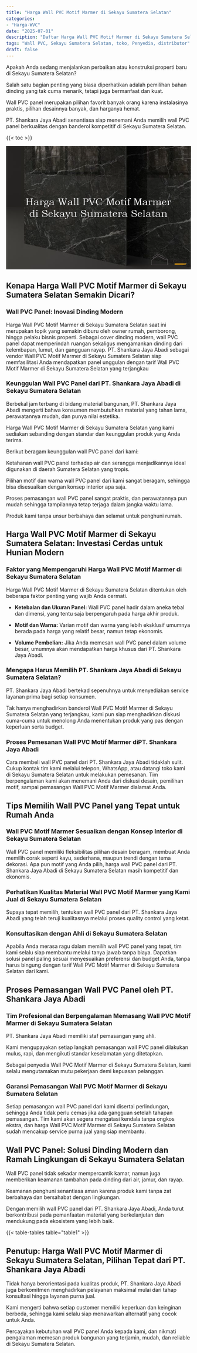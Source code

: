 ```yaml
---
title: "Harga Wall PVC Motif Marmer di Sekayu Sumatera Selatan"
categories: 
- "Harga-WVC"
date: "2025-07-01"
description: "Daftar Harga Wall PVC Motif Marmer di Sekayu Sumatera Selatan untuk hunian, office, serta gerai. Panel berkualitas, variasi motif, warna modern, dengan layanan penempatan oleh teknisi ahli dan garansi resmi!|Layanan distribusi Wall PVC Motif Marmer di Sekayu Sumatera Selatan bagi keperluan rumah, kantor, atau gerai, dengan panel terbaik dan pemasangan oleh tenaga ahli profesional dan garansi resmi.|Solusi Wall PVC Motif Marmer di Sekayu Sumatera Selatan yang terbukti untuk rumah, kantor, serta toko, dengan panel terbaik dan instalasi dikerjakan oleh tenaga ahli profesional serta kepastian resmi.|Penjualan Wall PVC Motif Marmer di Sekayu Sumatera Selatan untuk hunian, kantor, dan ritel, beserta material unggulan dan penempatan ditangani oleh tenaga ahli berpengalaman, dilengkapi beserta garansi resmi.}"
tags: "Wall PVC, Sekayu Sumatera Selatan, toko, Penyedia, distributor"
draft: false
---
```


Apakah Anda sedang menjalankan perbaikan atau konstruksi properti baru di Sekayu Sumatera Selatan?

Salah satu bagian penting yang biasa diperhatikan adalah pemilihan bahan dinding yang tak cuma menarik, tetapi juga bermanfaat dan kuat.

Wall PVC panel merupakan pilihan favorit banyak orang karena instalasinya praktis, pilihan desainnya banyak, dan harganya hemat.

PT. Shankara Jaya Abadi senantiasa siap menemani Anda memilih wall PVC panel berkualitas dengan banderol kompetitif di Sekayu Sumatera Selatan.

{{< toc >}}

![Harga Wall PVC Motif Marmer di Sekayu Sumatera Selatan](/images/Harga-WVC/Harga-Wall-PVC-Motif-Marmer-di-Sekayu-Sumatera-Selatan.png)


## Kenapa Harga Wall PVC Motif Marmer di Sekayu Sumatera Selatan Semakin Dicari?

### Wall PVC Panel: Inovasi Dinding Modern

Harga Wall PVC Motif Marmer di Sekayu Sumatera Selatan saat ini merupakan topik yang semakin diburu oleh owner rumah, pemborong, hingga pelaku bisnis properti. Sebagai cover dinding modern, wall PVC panel dapat memperindah ruangan sekaligus mengamankan dinding dari kelembapan, lumut, dan gangguan rayap. PT. Shankara Jaya Abadi sebagai vendor Wall PVC Motif Marmer di Sekayu Sumatera Selatan siap memfasilitasi Anda mendapatkan panel unggulan dengan tarif Wall PVC Motif Marmer di Sekayu Sumatera Selatan yang terjangkau

### Keunggulan Wall PVC Panel dari PT. Shankara Jaya Abadi di Sekayu Sumatera Selatan

Berbekal jam terbang di bidang material bangunan, PT. Shankara Jaya Abadi mengerti bahwa konsumen membutuhkan material yang tahan lama, perawatannya mudah, dan punya nilai estetika.

Harga Wall PVC Motif Marmer di Sekayu Sumatera Selatan yang kami sediakan sebanding dengan standar dan keunggulan produk yang Anda terima.

Berikut beragam keunggulan wall PVC panel dari kami:

Ketahanan wall PVC panel terhadap air dan serangga menjadikannya ideal digunakan di daerah Sumatera Selatan yang tropis.

Pilihan motif dan warna wall PVC panel dari kami sangat beragam, sehingga bisa disesuaikan dengan konsep interior apa saja.

Proses pemasangan wall PVC panel sangat praktis, dan perawatannya pun mudah sehingga tampilannya tetap terjaga dalam jangka waktu lama.

Produk kami tanpa unsur berbahaya dan selamat untuk penghuni rumah.

## Harga Wall PVC Motif Marmer di Sekayu Sumatera Selatan: Investasi Cerdas untuk Hunian Modern

### Faktor yang Mempengaruhi Harga Wall PVC Motif Marmer di Sekayu Sumatera Selatan

Harga Wall PVC Motif Marmer di Sekayu Sumatera Selatan ditentukan oleh beberapa faktor penting yang wajib Anda cermati.

- **Ketebalan dan Ukuran Panel:** Wall PVC panel hadir dalam aneka tebal dan dimensi, yang tentu saja berpengaruh pada harga akhir produk.

- **Motif dan Warna:** Varian motif dan warna yang lebih eksklusif umumnya berada pada harga yang relatif besar, namun tetap ekonomis.

- **Volume Pembelian:** Jika Anda memesan wall PVC panel dalam volume besar, umumnya akan mendapatkan harga khusus dari PT. Shankara Jaya Abadi.

### Mengapa Harus Memilih PT. Shankara Jaya Abadi di Sekayu Sumatera Selatan?

PT. Shankara Jaya Abadi bertekad sepenuhnya untuk menyediakan service layanan prima bagi setiap konsumen.

Tak hanya menghadirkan banderol Wall PVC Motif Marmer di Sekayu Sumatera Selatan yang terjangkau, kami pun siap menghadirkan diskusi cuma-cuma untuk menolong Anda menentukan produk yang pas dengan keperluan serta budget.

### Proses Pemesanan Wall PVC Motif Marmer diPT. Shankara Jaya Abadi

Cara membeli wall PVC panel dari PT. Shankara Jaya Abadi tidaklah sulit. Cukup kontak tim kami melalui telepon, WhatsApp, atau datangi toko kami di Sekayu Sumatera Selatan untuk melakukan pemesanan. Tim berpengalaman kami akan menemani Anda dari diskusi desain, pemilihan motif, sampai pemasangan Wall PVC Motif Marmer dialamat Anda.

## Tips Memilih Wall PVC Panel yang Tepat untuk Rumah Anda

### Wall PVC Motif Marmer Sesuaikan dengan Konsep Interior di Sekayu Sumatera Selatan

Wall PVC panel memiliki fleksibilitas pilihan desain beragam, membuat Anda memilih corak seperti kayu, sederhana, maupun trendi dengan tema dekorasi. Apa pun motif yang Anda pilih, harga wall PVC panel dari PT. Shankara Jaya Abadi di Sekayu Sumatera Selatan masih kompetitif dan ekonomis.

### Perhatikan Kualitas Material Wall PVC Motif Marmer yang Kami Jual di Sekayu Sumatera Selatan

Supaya tepat memilih, tentukan wall PVC panel dari PT. Shankara Jaya Abadi yang telah teruji kualitasnya melalui proses quality control yang ketat.

### Konsultasikan dengan Ahli di Sekayu Sumatera Selatan

Apabila Anda merasa ragu dalam memilih wall PVC panel yang tepat, tim kami selalu siap membantu melalui tanya jawab tanpa biaya. Dapatkan solusi panel paling sesuai menyesuaikan preferensi dan budget Anda, tanpa harus bingung dengan tarif Wall PVC Motif Marmer di Sekayu Sumatera Selatan dari kami.

## Proses Pemasangan Wall PVC Panel oleh PT. Shankara Jaya Abadi

### Tim Profesional dan Berpengalaman Memasang Wall PVC Motif Marmer di Sekayu Sumatera Selatan

PT. Shankara Jaya Abadi memiliki staf pemasangan yang ahli.

Kami mengupayakan setiap langkah pemasangan wall PVC panel dilakukan mulus, rapi, dan mengikuti standar keselamatan yang ditetapkan.

Sebagai penyedia Wall PVC Motif Marmer di Sekayu Sumatera Selatan, kami selalu mengutamakan mutu pekerjaan demi kepuasan pelanggan.

### Garansi Pemasangan Wall PVC Motif Marmer di Sekayu Sumatera Selatan

Setiap pemasangan wall PVC panel dari kami disertai perlindungan, sehingga Anda tidak perlu cemas jika ada gangguan setelah tahapan pemasangan. Tim kami akan segera mengatasi kendala tanpa ongkos ekstra, dan harga Wall PVC Motif Marmer di Sekayu Sumatera Selatan sudah mencakup service purna jual yang siap membantu.

## Wall PVC Panel: Solusi Dinding Modern dan Ramah Lingkungan di Sekayu Sumatera Selatan

Wall PVC panel tidak sekadar mempercantik kamar, namun juga memberikan keamanan tambahan pada dinding dari air, jamur, dan rayap.

Keamanan penghuni senantiasa aman karena produk kami tanpa zat berbahaya dan bersahabat dengan lingkungan.

Dengan memilih wall PVC panel dari PT. Shankara Jaya Abadi, Anda turut berkontribusi pada pemanfaatan material yang berkelanjutan dan mendukung pada ekosistem yang lebih baik.

{{< table-tables table="table1" >}}

## Penutup: Harga Wall PVC Motif Marmer di Sekayu Sumatera Selatan, Pilihan Tepat dari PT. Shankara Jaya Abadi

Tidak hanya berorientasi pada kualitas produk, PT. Shankara Jaya Abadi juga berkomitmen menghadirkan pelayanan maksimal mulai dari tahap konsultasi hingga layanan purna jual.

Kami mengerti bahwa setiap customer memiliki keperluan dan keinginan berbeda, sehingga kami selalu siap menawarkan alternatif yang cocok untuk Anda.

Percayakan kebutuhan wall PVC panel Anda kepada kami, dan nikmati pengalaman memesan produk bangunan yang terjamin, mudah, dan reliable di Sekayu Sumatera Selatan.